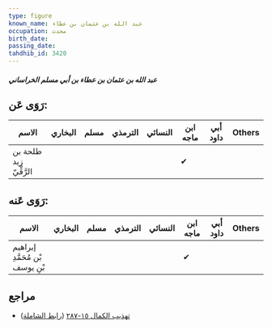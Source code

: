 ```yaml
---
type: figure
known_name: عبد الله بن عثمان بن عطاء
occupation: محدث
birth_date:
passing_date:
tahdhib_id: 3420
---
```

##### عبد الله بن عثمان بن عطاء بن أبي مسلم الخراساني

## رَوَى عَن:
| الاسم                  | البخاري | مسلم | الترمذي | النسائي | ابن ماجه | أبي داود | Others |
| ---------------------- | ------- | ---- | ------- | ------- | -------- | -------- | ------ |
| طلحة بن زيد الرَّقِّيّ |         |      |         |         | ✔        |          |        |
## رَوَى عَنه:
| الاسم                           | البخاري | مسلم | الترمذي | النسائي | ابن ماجه | أبي داود | Others |
| ------------------------------- | ------- | ---- | ------- | ------- | -------- | -------- | ------ |
| إبراهيم بْن مُحَمَّدِ بْنِ يوسف |         |      |         |         | ✔        |          |        |
## مراجع
- [تهذيب الكمال ١٥-٢٨٧](obsidian://open?vault=Tahdhib-al-Kamal&file=Figures/٣٤٢٠-عبد%20الله%20بن%20عثمان%20بن%20عطاء%20بن%20أبي%20مسلم%20الخراساني) ([رابط الشاملة](https://shamela.ws/book/3722/7771))